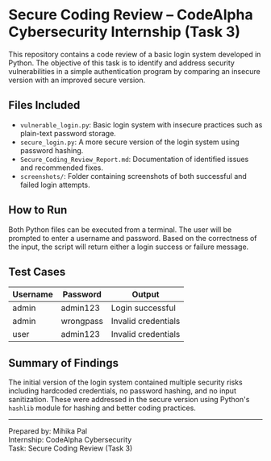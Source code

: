# Secure Coding Review – CodeAlpha Cybersecurity Internship (Task 3)

This repository contains a code review of a basic login system developed in Python. The objective of this task is to identify and address security vulnerabilities in a simple authentication program by comparing an insecure version with an improved secure version.

## Files Included

- `vulnerable_login.py`: Basic login system with insecure practices such as plain-text password storage.
- `secure_login.py`: A more secure version of the login system using password hashing.
- `Secure_Coding_Review_Report.md`: Documentation of identified issues and recommended fixes.
- `screenshots/`: Folder containing screenshots of both successful and failed login attempts.

## How to Run

Both Python files can be executed from a terminal. The user will be prompted to enter a username and password. Based on the correctness of the input, the script will return either a login success or failure message.

## Test Cases

| Username | Password   | Output             |
|----------|------------|--------------------|
| admin    | admin123   | Login successful   |
| admin    | wrongpass  | Invalid credentials|
| user     | admin123   | Invalid credentials|

## Summary of Findings

The initial version of the login system contained multiple security risks including hardcoded credentials, no password hashing, and no input sanitization. These were addressed in the secure version using Python's `hashlib` module for hashing and better coding practices.

---

Prepared by: Mihika Pal  
Internship: CodeAlpha Cybersecurity  
Task: Secure Coding Review (Task 3)

